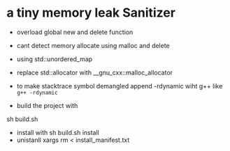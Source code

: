 # a tiny memory leak Sanitizer

- overload global new and delete function
- cant detect memory allocate using malloc and delete
- using std::unordered_map 
- replace std::allocator  with __gnu_cxx::malloc_allocator  
- to make stacktrace symbol demangled append -rdynamic wiht g++  like `g++ -rdynamic `

- build the project with

sh build.sh 

- install with
sh build.sh install 
- unistanll
xargs rm < install_manifest.txt